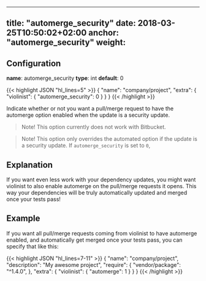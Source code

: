 
---
title: "automerge_security"
date: 2018-03-25T10:50:02+02:00
anchor: "automerge_security"
weight: 
---

## Configuration

__name__: automerge_security
__type__: int
__default__: 0

{{< highlight JSON "hl_lines=5" >}}
{
  "name": "company/project",
  "extra": {
    "violinist": {
      "automerge_security": 0
    }
  }
}
{{< /highlight >}}

Indicate whether or not you want a pull/merge request to have the automerge option enabled when the update is a security update.

> Note! This option currently does not work with Bitbucket.

> Note! This option only overrides the automated option if the update is a security update. If `automerge_security` is set to `0`, 

## Explanation

If you want even less work with your dependency updates, you might want violinist to also enable automerge on the pull/merge requests it opens. This way your dependencies will be truly automatically updated and merged once your tests pass!

## Example

If you want all pull/merge requests coming from violinist to have automerge enabled, and automatically get merged once your tests pass, you can specify that like this:

{{< highlight JSON "hl_lines=7-11" >}}
{
  "name": "company/project",
  "description": "My awesome project",
  "require": {
    "vendor/package": "^1.4.0",
  },
  "extra": {
    "violinist": {
      "automerge": 1
    }
  }
}
{{< /highlight >}}
